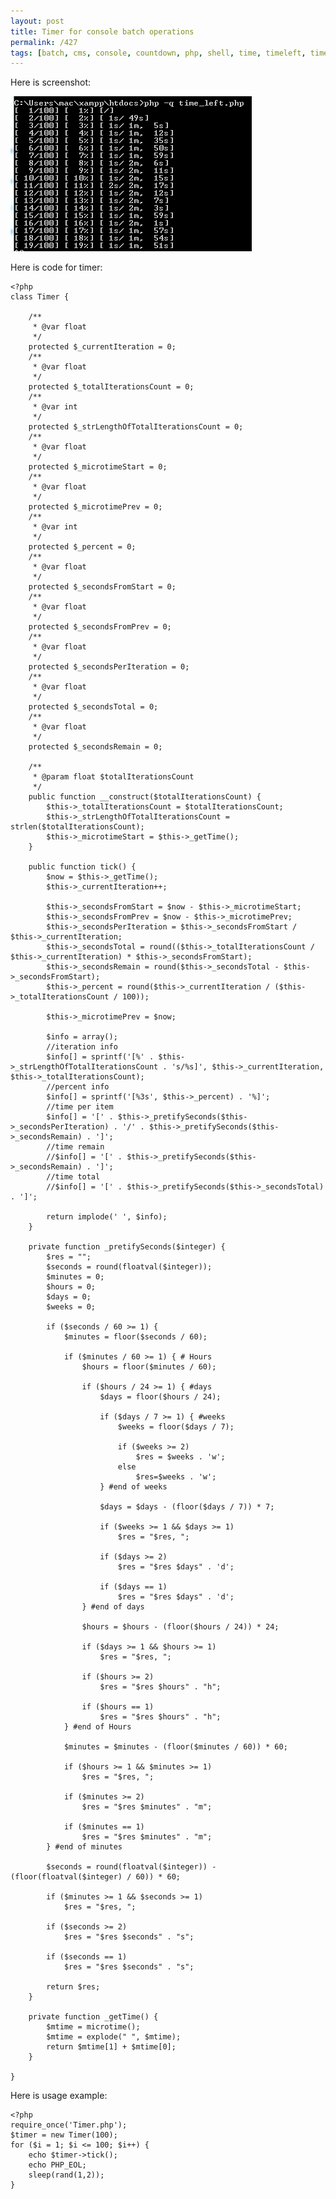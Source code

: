 ```yaml
---
layout: post
title: Timer for console batch operations
permalink: /427
tags: [batch, cms, console, countdown, php, shell, time, timeleft, timer]
---
```


Here is screenshot:

![screenshot](/images/wp/14.png)

Here is code for timer:

    <?php
    class Timer {

        /**
         * @var float
         */
        protected $_currentIteration = 0;
        /**
         * @var float
         */
        protected $_totalIterationsCount = 0;
        /**
         * @var int
         */
        protected $_strLengthOfTotalIterationsCount = 0;
        /**
         * @var float
         */
        protected $_microtimeStart = 0;
        /**
         * @var float
         */
        protected $_microtimePrev = 0;
        /**
         * @var int
         */
        protected $_percent = 0;
        /**
         * @var float
         */
        protected $_secondsFromStart = 0;
        /**
         * @var float
         */
        protected $_secondsFromPrev = 0;
        /**
         * @var float
         */
        protected $_secondsPerIteration = 0;
        /**
         * @var float
         */
        protected $_secondsTotal = 0;
        /**
         * @var float
         */
        protected $_secondsRemain = 0;

        /**
         * @param float $totalIterationsCount
         */
        public function __construct($totalIterationsCount) {
            $this->_totalIterationsCount = $totalIterationsCount;
            $this->_strLengthOfTotalIterationsCount = strlen($totalIterationsCount);
            $this->_microtimeStart = $this->_getTime();
        }

        public function tick() {
            $now = $this->_getTime();
            $this->_currentIteration++;

            $this->_secondsFromStart = $now - $this->_microtimeStart;
            $this->_secondsFromPrev = $now - $this->_microtimePrev;
            $this->_secondsPerIteration = $this->_secondsFromStart / $this->_currentIteration;
            $this->_secondsTotal = round(($this->_totalIterationsCount / $this->_currentIteration) * $this->_secondsFromStart);
            $this->_secondsRemain = round($this->_secondsTotal - $this->_secondsFromStart);
            $this->_percent = round($this->_currentIteration / ($this->_totalIterationsCount / 100));

            $this->_microtimePrev = $now;

            $info = array();
            //iteration info
            $info[] = sprintf('[%' . $this->_strLengthOfTotalIterationsCount . 's/%s]', $this->_currentIteration, $this->_totalIterationsCount);
            //percent info
            $info[] = sprintf('[%3s', $this->_percent) . '%]';
            //time per item
            $info[] = '[' . $this->_pretifySeconds($this->_secondsPerIteration) . '/' . $this->_pretifySeconds($this->_secondsRemain) . ']';
            //time remain
            //$info[] = '[' . $this->_pretifySeconds($this->_secondsRemain) . ']';
            //time total
            //$info[] = '[' . $this->_pretifySeconds($this->_secondsTotal) . ']';

            return implode(' ', $info);
        }

        private function _pretifySeconds($integer) {
            $res = "";
            $seconds = round(floatval($integer));
            $minutes = 0;
            $hours = 0;
            $days = 0;
            $weeks = 0;

            if ($seconds / 60 >= 1) {
                $minutes = floor($seconds / 60);

                if ($minutes / 60 >= 1) { # Hours
                    $hours = floor($minutes / 60);

                    if ($hours / 24 >= 1) { #days
                        $days = floor($hours / 24);

                        if ($days / 7 >= 1) { #weeks
                            $weeks = floor($days / 7);

                            if ($weeks >= 2)
                                $res = $weeks . 'w';
                            else
                                $res=$weeks . 'w';
                        } #end of weeks

                        $days = $days - (floor($days / 7)) * 7;

                        if ($weeks >= 1 && $days >= 1)
                            $res = "$res, ";

                        if ($days >= 2)
                            $res = "$res $days" . 'd';

                        if ($days == 1)
                            $res = "$res $days" . 'd';
                    } #end of days

                    $hours = $hours - (floor($hours / 24)) * 24;

                    if ($days >= 1 && $hours >= 1)
                        $res = "$res, ";

                    if ($hours >= 2)
                        $res = "$res $hours" . "h";

                    if ($hours == 1)
                        $res = "$res $hours" . "h";
                } #end of Hours

                $minutes = $minutes - (floor($minutes / 60)) * 60;

                if ($hours >= 1 && $minutes >= 1)
                    $res = "$res, ";

                if ($minutes >= 2)
                    $res = "$res $minutes" . "m";

                if ($minutes == 1)
                    $res = "$res $minutes" . "m";
            } #end of minutes

            $seconds = round(floatval($integer)) - (floor(floatval($integer) / 60)) * 60;

            if ($minutes >= 1 && $seconds >= 1)
                $res = "$res, ";

            if ($seconds >= 2)
                $res = "$res $seconds" . "s";

            if ($seconds == 1)
                $res = "$res $seconds" . "s";

            return $res;
        }

        private function _getTime() {
            $mtime = microtime();
            $mtime = explode(" ", $mtime);
            return $mtime[1] + $mtime[0];
        }

    }

Here is usage example:

    <?php
    require_once('Timer.php');
    $timer = new Timer(100);
    for ($i = 1; $i <= 100; $i++) {
        echo $timer->tick();
        echo PHP_EOL;
        sleep(rand(1,2));
    }
